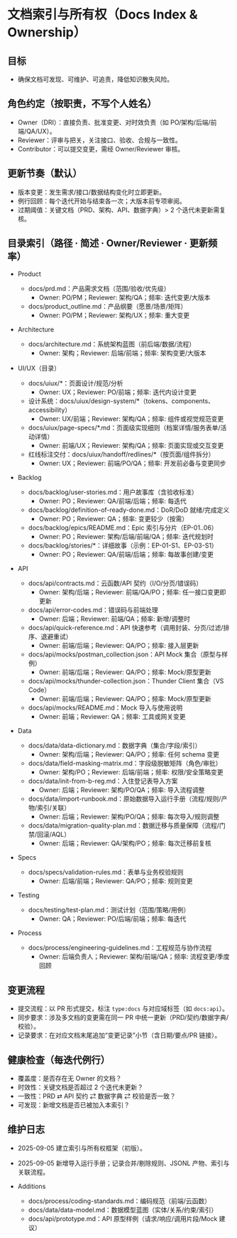 # 文档索引与所有权（Docs Index & Ownership）

## 目标
- 确保文档可发现、可维护、可追责，降低知识散失风险。

## 角色约定（按职责，不写个人姓名）
- Owner（DRI）：直接负责、批准变更、对时效负责（如 PO/架构/后端/前端/QA/UX）。
- Reviewer：评审与把关，关注接口、验收、合规与一致性。
- Contributor：可以提交变更，需经 Owner/Reviewer 审核。

## 更新节奏（默认）
- 版本变更：发生需求/接口/数据结构变化时立即更新。
- 例行回顾：每个迭代开始与结束各一次；大版本前专项审阅。
- 过期阈值：关键文档（PRD、架构、API、数据字典）> 2 个迭代未更新需复核。

## 目录索引（路径 · 简述 · Owner/Reviewer · 更新频率）

- Product
  - docs/prd.md：产品需求文档（范围/验收/优先级）
    - Owner: PO/PM；Reviewer: 架构/QA；频率: 迭代变更/大版本
  - docs/product_outline.md：产品纲要（愿景/场景/矩阵）
    - Owner: PO/PM；Reviewer: 架构/UX；频率: 重大变更

- Architecture
  - docs/architecture.md：系统架构蓝图（前后端/数据/流程）
    - Owner: 架构；Reviewer: 后端/前端；频率: 架构变更/大版本

- UI/UX（目录）
  - docs/uiux/*：页面设计/规范/分析
    - Owner: UX；Reviewer: PO/前端；频率: 迭代内设计变更
  - 设计系统：docs/uiux/design-system/*（tokens、components、accessibility）
    - Owner: UX/前端；Reviewer: 架构/QA；频率: 组件或视觉规范变更
  - docs/uiux/page-specs/*.md：页面级实现细则（档案详情/服务表单/活动详情）
    - Owner: 前端/UX；Reviewer: 架构/QA；频率: 页面实现或交互变更
  - 红线标注交付：docs/uiux/handoff/redlines/*（按页面/组件拆分）
    - Owner: UX；Reviewer: 前端/PO/QA；频率: 开发前必备与变更同步

- Backlog
  - docs/backlog/user-stories.md：用户故事库（含验收标准）
    - Owner: PO；Reviewer: QA/前端/后端；频率: 每迭代
  - docs/backlog/definition-of-ready-done.md：DoR/DoD 就绪/完成定义
    - Owner: PO；Reviewer: QA；频率: 变更较少（按需）
  - docs/backlog/epics/README.md：Epic 索引与分片（EP-01..06）
    - Owner: PO；Reviewer: 架构/后端/前端/QA；频率: 迭代规划时
  - docs/backlog/stories/*：详细故事（示例：EP-01-S1、EP-03-S1）
    - Owner: PO；Reviewer: QA/前端/后端；频率: 每故事创建/变更
- API
  - docs/api/contracts.md：云函数/API 契约（I/O/分页/错误码）
    - Owner: 架构/后端；Reviewer: 前端/QA/PO；频率: 任一接口变更即更新
  - docs/api/error-codes.md：错误码与前端处理
    - Owner: 后端；Reviewer: 前端/QA；频率: 新增/调整时
  - docs/api/quick-reference.md：API 快速参考（调用封装、分页/过滤/排序、退避重试）
    - Owner: 前端/后端；Reviewer: QA/PO；频率: 接入层更新
  - docs/api/mocks/postman_collection.json：API Mock 集合（原型与样例）
    - Owner: 前端/后端；Reviewer: QA/PO；频率: Mock/原型更新
  - docs/api/mocks/thunder-collection.json：Thunder Client 集合（VS Code）
    - Owner: 前端/后端；Reviewer: QA/PO；频率: Mock/原型更新
  - docs/api/mocks/README.md：Mock 导入与使用说明
    - Owner: 前端；Reviewer: QA；频率: 工具或网关变更

- Data
  - docs/data/data-dictionary.md：数据字典（集合/字段/索引）
    - Owner: 架构/后端；Reviewer: QA/PO；频率: 任何 schema 变更
  - docs/data/field-masking-matrix.md：字段级脱敏矩阵（角色/审批）
    - Owner: 架构/PO；Reviewer: 后端/前端；频率: 权限/安全策略变更
  - docs/data/init-from-b-reg.md：入住登记表导入方案
    - Owner: 后端；Reviewer: 架构/PO/QA；频率: 导入流程调整
  - docs/data/import-runbook.md：原始数据导入运行手册（流程/规则/产物/索引/关联）
    - Owner: 后端；Reviewer: 架构/PO/QA；频率: 每次导入/规则调整
  - docs/data/migration-quality-plan.md：数据迁移与质量保障（流程/门禁/回滚/AQL）
    - Owner: 后端；Reviewer: QA/架构/PO；频率: 每次迁移前复核

- Specs
  - docs/specs/validation-rules.md：表单与业务校验规则
    - Owner: 后端/前端；Reviewer: QA/PO；频率: 规则变更

- Testing
  - docs/testing/test-plan.md：测试计划（范围/策略/用例）
    - Owner: QA；Reviewer: PO/后端/前端；频率: 每迭代

- Process
  - docs/process/engineering-guidelines.md：工程规范与协作流程
    - Owner: 后端负责人；Reviewer: 架构/前端/QA；频率: 流程变更/季度回顾

## 变更流程
- 提交流程：以 PR 形式提交，标注 `type:docs` 与对应域标签（如 `docs:api`）。
- 同步要求：涉及多文档的变更需在同一 PR 中统一更新（PRD/契约/数据字典/校验）。
- 记录要求：在对应文档末尾追加“变更记录”小节（含日期/要点/PR 链接）。

## 健康检查（每迭代例行）
- 覆盖度：是否存在无 Owner 的文档？
- 时效性：关键文档是否超过 2 个迭代未更新？
- 一致性：PRD ⇄ API 契约 ⇄ 数据字典 ⇄ 校验是否一致？
- 可发现：新增文档是否已被加入本索引？

## 维护日志
- 2025-09-05 建立索引与所有权框架（初版）。

- 2025-09-05 新增导入运行手册；记录合并/剔除规则、JSONL 产物、索引与关联流程。


- Additions
  - docs/process/coding-standards.md：编码规范（前端/云函数）
  - docs/data/data-model.md：数据模型蓝图（实体/关系/约束/索引）
  - docs/api/prototype.md：API 原型样例（请求/响应/调用片段/Mock 建议）
